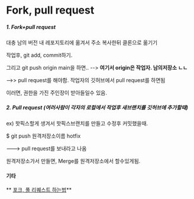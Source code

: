 # Fork, pull request



##### 1. Fork+pull request

대충 남의 버전 내 레포지토리에 옮겨서 주소 복사한뒤 클론으로 옮기기

작업후, git add, commit하기.

그리고 git push origin main을 하면.. -->  **여기서 origin은 작업자. 남의저장소 ㄴㄴ**

-->> pull request를 해야함. 작업자의 깃허브에서 pull request를 하면됨

이러면, 권한을 가진 주인장이 받아들일수 있음.



##### 2. Pull request (여러사람이 각자의 로컬에서 작업후 새브랜치를 깃허브에 추가할때)

ex) 핫픽스할게 생겨서 핫픽스브랜치를 만들고 수정후 커밋했을때.

$ git push 원격저장소이름 hotfix

---> pull request를 보내라고 나옴 

원격저장소가서 만들면, Merge를 원격저장소에서 할수있게됨.







#### 기타

** [포크, 풀 리퀘스트 하는법](https://hphk-edu.notion.site/GitHub-Fork-Pull-Request-5d02e08a90314c72a732d366ac2d552b)**

